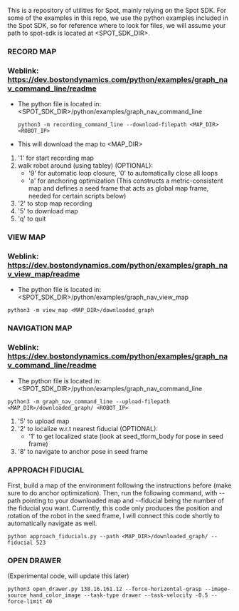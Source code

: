 This is a repository of utilities for Spot, mainly relying on the Spot SDK. For some of the examples in this repo, we use the python examples included in the Spot SDK, so for reference where to look for files, we will assume your path to spot-sdk is located at <SPOT_SDK_DIR>.

### RECORD MAP ###
### Weblink: https://dev.bostondynamics.com/python/examples/graph_nav_command_line/readme
- The python file is located in: <SPOT_SDK_DIR>/python/examples/graph_nav_command_line
	```
	python3 -m recording_command_line --download-filepath <MAP_DIR> <ROBOT_IP>
	```
- This will download the map to <MAP_DIR>
1) '1' for start recording map
2) walk robot around (using tabley)
(OPTIONAL):
	- '9' for automatic loop closure, '0' to automatically close all loops
	- 'a' for anchoring optimization (This constructs a metric-consistent map and defines a seed frame that acts as global map frame, needed for certain scripts below)
3) '2' to stop map recording
4) '5' to download map
5) 'q' to quit

### VIEW MAP ###
### Weblink: https://dev.bostondynamics.com/python/examples/graph_nav_view_map/readme
- The python file is located in: <SPOT_SDK_DIR>/python/examples/graph_nav_view_map
```
python3 -m view_map <MAP_DIR>/downloaded_graph
```
### NAVIGATION MAP ###
### Weblink: https://dev.bostondynamics.com/python/examples/graph_nav_command_line/readme
- The python file is located in: <SPOT_SDK_DIR>/python/examples/graph_nav_command_line
```
python3 -m graph_nav_command_line --upload-filepath <MAP_DIR>/downloaded_graph/ <ROBOT_IP> 
```
1) '5' to upload map
2) '2' to localize w.r.t nearest fiducial
(OPTIONAL):
	- '1' to get localized state (look at seed_tform_body for pose in seed frame)
3) '8' to navigate to anchor pose in seed frame

### APPROACH FIDUCIAL ###
First, build a map of the environment following the instructions before (make sure to do anchor optimization). Then, run the following command, with --path pointing to your downloaded map and --fiducial being the number of the fiducial you want. Currently, this code only produces the position and rotation of the robot in the seed frame, I will connect this code shortly to automatically navigate as well.
```
python approach_fiducials.py --path <MAP_DIR>/downloaded_graph/ --fiducial 523
```

### OPEN DRAWER ###
(Experimental code, will update this later)
```
python3 open_drawer.py 138.16.161.12 --force-horizontal-grasp --image-source hand_color_image --task-type drawer --task-velocity -0.5 --force-limit 40
```
